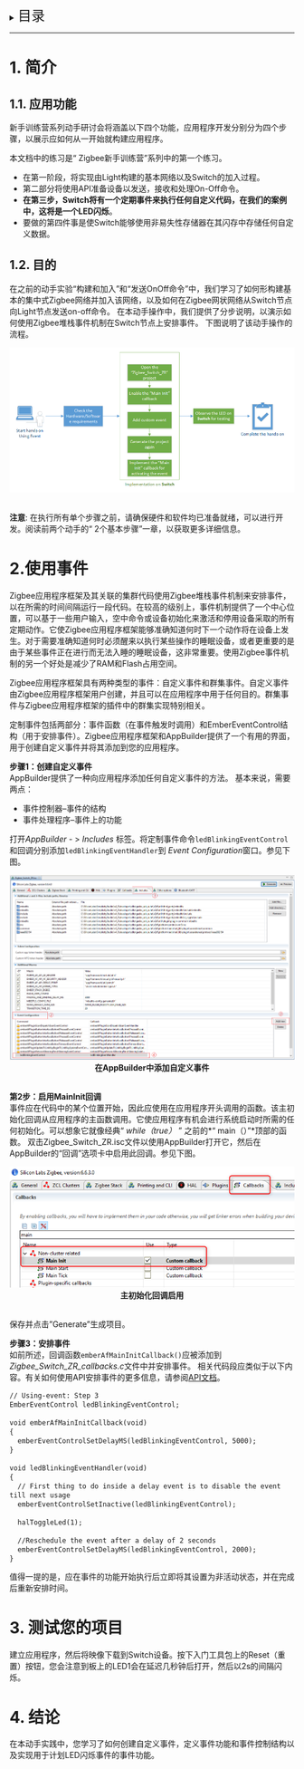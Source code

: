 <details>
<summary><font size=5>目录</font> </summary>

- [1. 简介](#1-简介)
    - [1.1. 应用功能](#11-应用功能)
    - [1.2. 目的](#12-目的)
- [2. 使用事件](#2-使用事件)
- [3. 测试您的项目](#3-测试您的项目)
- [4. 结论](#4-结论)

</details>

***

# 1. 简介

## 1.1. 应用功能
新手训练营系列动手研讨会将涵盖以下四个功能，应用程序开发分别分为四个步骤，以展示应如何从一开始就构建应用程序。

本文档中的练习是“ Zigbee新手训练营”系列中的第一个练习。 
-   在第一阶段，将实现由Light构建的基本网络以及Switch的加入过程。
-  	第二部分将使用API准备设备以发送，接收和处理On-Off命令。  
-   **在第三步，Switch将有一个定期事件来执行任何自定义代码，在我们的案例中，这将是一个LED闪烁**。
-   要做的第四件事是使Switch能够使用非易失性存储器在其闪存中存储任何自定义数据。 

## 1.2. 目的
在之前的动手实验“构建和加入”和“发送OnOff命令”中，我们学习了如何形构建基本的集中式Zigbee网络并加入该网络，以及如何在Zigbee网状网络从Switch节点向Light节点发送on-off命令。 
在本动手操作中，我们提供了分步说明，以演示如何使用Zigbee堆栈事件机制在Switch节点上安排事件。
下图说明了该动手操作的流程。

<div align="center">
  <img src="files/ZB-Zigbee-Hands-on-Using-Event/using_event_working_flow.png">  
</div>  
</br>  

**注意**:
在执行所有单个步骤之前，请确保硬件和软件均已准备就绪，可以进行开发。阅读前两个动手的“ 2个基本步骤”一章，以获取更多详细信息。

# 2.使用事件
Zigbee应用程序框架及其关联的集群代码使用Zigbee堆栈事件机制来安排事件，以在所需的时间间隔运行一段代码。在较高的级别上，事件机制提供了一个中心位置，可以基于一些用户输入，空中命令或设备初始化来激活和停用设备采取的所有定期动作。它使Zigbee应用程序框架能够准确知道何时下一个动作将在设备上发生。对于需要准确知道何时必须醒来以执行某些操作的睡眠设备，或者更重要的是由于某些事件正在进行而无法入睡的睡眠设备，这非常重要。使用Zigbee事件机制的另一个好处是减少了RAM和Flash占用空间。

Zigbee应用程序框架具有两种类型的事件：自定义事件和群集事件。自定义事件由Zigbee应用程序框架用户创建，并且可以在应用程序中用于任何目的。群集事件与Zigbee应用程序框架的插件中的群集实现特别相关。

定制事件包括两部分：事件函数（在事件触发时调用）和EmberEventControl结构（用于安排事件）。Zigbee应用程序框架和AppBuilder提供了一个有用的界面，用于创建自定义事件并将其添加到您的应用程序。

**步骤1：创建自定义事件**  
AppBuilder提供了一种向应用程序添加任何自定义事件的方法。
基本来说，需要两点： 
-   事件控制器–事件的结构 
-   事件处理程序–事件上的功能  

打开*AppBuilder* - > *Includes* 标签。将定制事件命令```ledBlinkingEventControl```和回调分别添加```ledBlinkingEventHandler```到 *Event Configuration*窗口。参见下图。
<div align="center">
  <img src="files/ZB-Zigbee-Hands-on-Using-Event/custom_event_adding_in_AppBuilder.png">  
</div>  
<div align="center">
  <b>在AppBuilder中添加自定义事件</b>
</div>  
</br>  

**第2步：启用MainInit回调**  
事件应在代码中的某个位置开始，因此应使用在应用程序开头调用的函数。该主初始化回调从应用程序的主函数调用。它使应用程序有机会进行系统启动时所需的任何初始化。可以想象它就像经典“ *while（true）* ” 之前的*“ main（）”*顶部的函数。 双击Zigbee_Switch_ZR.isc文件以使用AppBuilder打开它，然后在AppBuilder的“回调”选项卡中启用此回调。参见下图。

<div align="center">
  <img src="files/ZB-Zigbee-Hands-on-Using-Event/main_init_enabling.png">  
</div>  
<div align="center">
  <b>主初始化回调启用</b>
</div>  
</br>  

保存并点击”Generate”生成项目。

**步骤3：安排事件**  
如前所述，回调函数```emberAfMainInitCallback()```应被添加到*Zigbee_Switch_ZR_callbacks.c*文件中并安排事件。
相关代码段应类似于以下内容。有关如何使用API安排事件的更多信息，请参阅[API文档](https://docs.silabs.com/zigbee/latest/em35x/group-event)。

```
// Using-event: Step 3
EmberEventControl ledBlinkingEventControl;

void emberAfMainInitCallback(void)
{
  emberEventControlSetDelayMS(ledBlinkingEventControl, 5000);
}

void ledBlinkingEventHandler(void)
{
  // First thing to do inside a delay event is to disable the event till next usage
  emberEventControlSetInactive(ledBlinkingEventControl);

  halToggleLed(1);

  //Reschedule the event after a delay of 2 seconds
  emberEventControlSetDelayMS(ledBlinkingEventControl, 2000);
}
```

值得一提的是，应在事件的功能开始执行后立即将其设置为非活动状态，并在完成后重新安排时间。

# 3. 测试您的项目
建立应用程序，然后将映像下载到Switch设备。按下入门工具包上的Reset（重置）按钮，您会注意到板上的LED1会在延迟几秒钟后打开，然后以2s的间隔闪烁。

# 4. 结论
在本动手实践中，您学习了如何创建自定义事件，定义事件功能和事件控制结构以及实现用于计划LED闪烁事件的事件功能。
